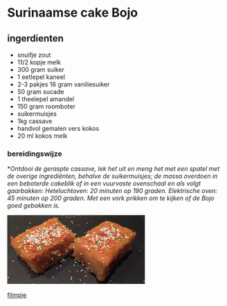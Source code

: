 # Surinaamse cake Bojo

## ingerdienten

- snuifje zout
- 11/2 kopje melk
- 300 gram suiker
- 1 eetlepel kaneel
- 2-3 pakjes 16 gram vaniliesuiker
- 50 gram sucade
- 1 theelepel amandel
- 150 gram roomboter
- suikermuisjes
- 1kg cassave
- handvol gemalen vers kokos
- 20 ml kokos melk

### bereidingswijze

**Ontdooi de geraspte cassave, lek het uit en meng het met een spatel met de overige ingrediënten, behalve de suikermuisjes; de massa overdoen in een beboterde cakeblik of in een vuurvaste ovenschaal en als volgt gaarbakken:
Heteluchtoven: 20 minuten op 190 graden.
Elektrische oven: 45 minuten op 200 graden.
Met een vork prikken om te kijken of de Bojo goed gebakken is.*

![Bojo](bojo.jpg)

[filmpje](https://www.youtube.com/watch?v=kOuuS48u0rs)